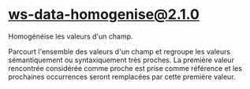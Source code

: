 # ws-data-homogenise@2.1.0

Homogénéise les valeurs d'un champ.

Parcourt l'ensemble des valeurs d'un champ et regroupe les valeurs sémantiquement ou syntaxiquement très proches. La première valeur rencontrée considérée comme proche est prise comme référence et les prochaines occurrences seront remplacées par cette première valeur.
